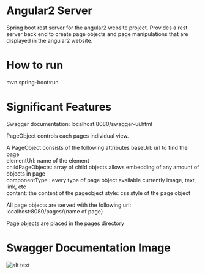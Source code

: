 # Angular2 Server

Spring boot rest server for the angular2 website project. Provides a rest server back end to create page objects and page manipulations that are displayed in the angular2 website. 

# How to run
mvn spring-boot:run

# Significant Features
Swagger documentation: localhost:8080/swagger-ui.html

PageObject controls each pages individual view. 

A PageObject consists of the following attributes
baseUrl: url to find the page <br />
elementUrl: name of the element<br />
childPageObjects: array of child objects allows embedding of any amount of objects in page<br />
componentType : every type of page object available currently image, text, link, etc<br />
content: the content of the pageobject
style: css style of the page object

All page objects are served with the following url:
localhost:8080/pages/{name of page}

Page objects are placed in the pages directory

# Swagger Documentation Image
![alt text](https://lh3.googleusercontent.com/qgleLfIRY4qPTEqMtONG92HE3PM3FUCCU9gfk874mvuCaIV35a_qMEgRRWYKDUXoymNG-WnhTw490JfA_Dqw4ewg6IgLtKfqaVSusA7-_FXoDTOZpZXMSI_nj7mTQY4bWXwRyzjJOKFAgEb9PVb01i8_644Ur4w42TcRvSHIMpHi-YQseoH08NeAWkDN8u31abu48XpQRnRC1VPGwpVV1AJXnjbhjaIP0zJpT62m_nnrAAlriXrh1DNA_Qr4a3OWlsXLRVf28NYpz8271Fgwgoa0uUXlzUL3_QuCYJKZBgPFFXAbdtitMoKDMf9s3wtumtn-FoxwkHRbf1NRACF2B5T66rppN7JJRwZ6cZipSEkT2_QKNTlIr6pt3ZBYdIRECK-Q6mx1X3M3Evez8QsXZGFtoeWRjEXrXw0SBYN02wKNfg_hpsk9-gUrNYF8G4xBQy3xfEplse9tWqXfGOXm-XMU9jZ8OMWEgPzEToC1RRaBghSodFB932Ds23Wim4vunfxab2go40Z4POBexxCEn40ty5pzM01q2gBhKfR3KzrJyR1OculrpQhK0rqNOLJwq7aXlB7nih_SE5qVfgkpsM5sBpDwrpcYw8AxY6JuCJsco2RltoQUOTxmW3Buk_e4ZHknuUwYETSoBJHE135JRpxUI-knMyWT3lxpWRwrOg=w600-h385-no)

